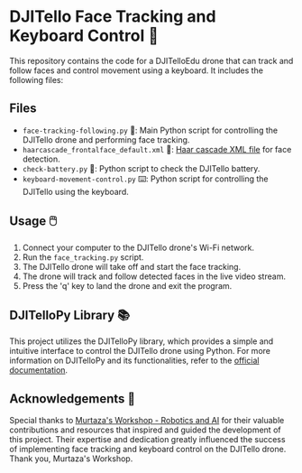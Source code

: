 # DJITello Face Tracking and Keyboard Control 🚁

This repository contains the code for a DJITelloEdu drone that can track and follow faces and control movement using a keyboard. It includes the following files:

## Files
- `face-tracking-following.py` 🐍: Main Python script for controlling the DJITello drone and performing face tracking.
- `haarcascade_frontalface_default.xml` 📄: [Haar cascade XML file](https://github.com/opencv/opencv/blob/4.x/data/haarcascades_cuda/haarcascade_frontalface_default.xml) for face detection.
- `check-battery.py` 🔋: Python script to check the DJITello battery.
- `keyboard-movement-control.py` ⌨️: Python script for controlling the DJITello using the keyboard.

## Usage 🖱️
1. Connect your computer to the DJITello drone's Wi-Fi network.
2. Run the `face_tracking.py` script.
3. The DJITello drone will take off and start the face tracking.
4. The drone will track and follow detected faces in the live video stream.
5. Press the 'q' key to land the drone and exit the program.

## DJITelloPy Library 📚

This project utilizes the DJITelloPy library, which provides a simple and intuitive interface to control the DJITello drone using Python. For more information on DJITelloPy and its functionalities, refer to the [official documentation](https://djitellopy.readthedocs.io/en/latest/).

## Acknowledgements 🙏
Special thanks to [Murtaza's Workshop - Robotics and AI](https://www.youtube.com/@murtazasworkshop) for their valuable contributions and resources that inspired and guided the development of this project. Their expertise and dedication greatly influenced the success of implementing face tracking and keyboard control on the DJITello drone. Thank you, Murtaza's Workshop.

